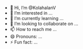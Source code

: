 - 👋 Hi, I’m @KolahalanV
- 👀 I’m interested in ...
- 🌱 I’m currently learning ...
- 💞️ I’m looking to collaborate on ...
- 📫 How to reach me ...
- 😄 Pronouns: ...
- ⚡ Fun fact: ...

<!---
KolahalanV/KolahalanV is a ✨ special ✨ repository because its `README.md` (this file) appears on your GitHub profile.
You can click the Preview link to take a look at your changes.
--->
